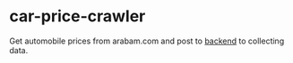 # car-price-crawler

Get automobile prices from arabam.com and post to [backend](https://github.com/buraksahin/car-price-crawler-backend) to collecting data.
